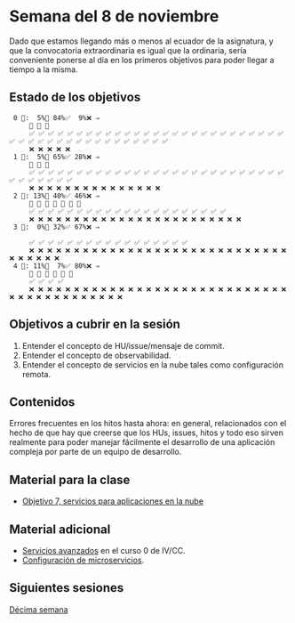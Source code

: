 # Semana del 8 de noviembre

Dado que estamos llegando más o menos al ecuador de la asignatura, y que la
convocatoria extraordinaria es igual que la ordinaria, sería conveniente ponerse
al día en los primeros objetivos para poder llegar a tiempo a la misma.

## Estado de los objetivos

```
 0 🧮:  5%🚧 84%✅  9%❌ ⇒ 
     🚧 🚧 🚧
     ✅ ✅ ✅ ✅ ✅ ✅ ✅ ✅ ✅ ✅ ✅ ✅ ✅ ✅ ✅ ✅ ✅ ✅ ✅ ✅ ✅ ✅ ✅ ✅ ✅ ✅ ✅ ✅ ✅ ✅ ✅ ✅ ✅ ✅ ✅ ✅ ✅ ✅ ✅ ✅ ✅ ✅ ✅ ✅
     ❌ ❌ ❌ ❌ ❌
 1 🧮:  5%🚧 65%✅ 28%❌ ⇒ 
     🚧 🚧 🚧
     ✅ ✅ ✅ ✅ ✅ ✅ ✅ ✅ ✅ ✅ ✅ ✅ ✅ ✅ ✅ ✅ ✅ ✅ ✅ ✅ ✅ ✅ ✅ ✅ ✅ ✅ ✅ ✅ ✅ ✅ ✅ ✅ ✅ ✅
     ❌ ❌ ❌ ❌ ❌ ❌ ❌ ❌ ❌ ❌ ❌ ❌ ❌ ❌ ❌
 2 🧮: 13%🚧 40%✅ 46%❌ ⇒ 
     🚧 🚧 🚧 🚧 🚧 🚧 🚧
     ✅ ✅ ✅ ✅ ✅ ✅ ✅ ✅ ✅ ✅ ✅ ✅ ✅ ✅ ✅ ✅ ✅ ✅ ✅ ✅ ✅
     ❌ ❌ ❌ ❌ ❌ ❌ ❌ ❌ ❌ ❌ ❌ ❌ ❌ ❌ ❌ ❌ ❌ ❌ ❌ ❌ ❌ ❌ ❌ ❌
 3 🧮:  0%🚧 32%✅ 67%❌ ⇒ 
     
     ✅ ✅ ✅ ✅ ✅ ✅ ✅ ✅ ✅ ✅ ✅ ✅ ✅ ✅ ✅ ✅ ✅
     ❌ ❌ ❌ ❌ ❌ ❌ ❌ ❌ ❌ ❌ ❌ ❌ ❌ ❌ ❌ ❌ ❌ ❌ ❌ ❌ ❌ ❌ ❌ ❌ ❌ ❌ ❌ ❌ ❌ ❌ ❌ ❌ ❌ ❌ ❌
 4 🧮: 11%🚧  7%✅ 80%❌ ⇒ 
     🚧 🚧 🚧 🚧 🚧 🚧
     ✅ ✅ ✅ ✅
     ❌ ❌ ❌ ❌ ❌ ❌ ❌ ❌ ❌ ❌ ❌ ❌ ❌ ❌ ❌ ❌ ❌ ❌ ❌ ❌ ❌ ❌ ❌ ❌ ❌ ❌ ❌ ❌ ❌ ❌ ❌ ❌ ❌ ❌ ❌ ❌ ❌ ❌ ❌ ❌ ❌ ❌
```

## Objetivos a cubrir en la sesión

1. Entender el concepto de HU/issue/mensaje de commit.
2. Entender el concepto de observabilidad.
3. Entender el concepto de servicios en la nube tales como configuración remota.

## Contenidos

Errores frecuentes en los hitos hasta ahora: en general, relacionados con el
hecho de que hay que creerse que los HUs, issues, hitos y todo eso sirven
realmente para poder manejar fácilmente el desarrollo de una aplicación compleja
por parte de un equipo de desarrollo.

## Material para la clase

* [Objetivo 7, servicios para aplicaciones en la nube](http://jj.github.io/IV/documentos/proyecto/7.Servicios)

## Material adicional

* [Servicios avanzados](https://jj.github.io/curso-tdd/temas/servicios.html) en
  el curso 0 de IV/CC.
* [Configuración de microservicios](http://jj.github.io/CC/documentos/temas/Configuracion_microservicios).



## Siguientes sesiones

[Décima semana](semana-10.md)
